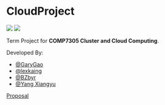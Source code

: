 # CloudProject

![](https://img.shields.io/badge/hadoop-v2.7.5-blue.svg)
![](https://img.shields.io/badge/Spark-v2.4.0-blue.svg)

Term Project for **COMP7305 Cluster and Cloud Computing**.

Developed By:

  - [@GaryGao](https://github.com/GaryGao829)
  - [@lexkaing](https://github.com/AlexTK2012)
  - [@BZbyr](https://github.com/BZbyr)
  - [@Yang Xiangyu]( )
  
  
[Proposal](https://docs.google.com/document/d/1zzrZSWjRAz3FpL2EyyuIOGwQPduTtCBiCcYJMfmvA4I/edit?usp=sharing)
